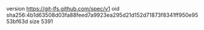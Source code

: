 version https://git-lfs.github.com/spec/v1
oid sha256:4b1d63508d03fa88feed7a9923ea295d21d152d71873f8341ff950e9553bf63d
size 5391
